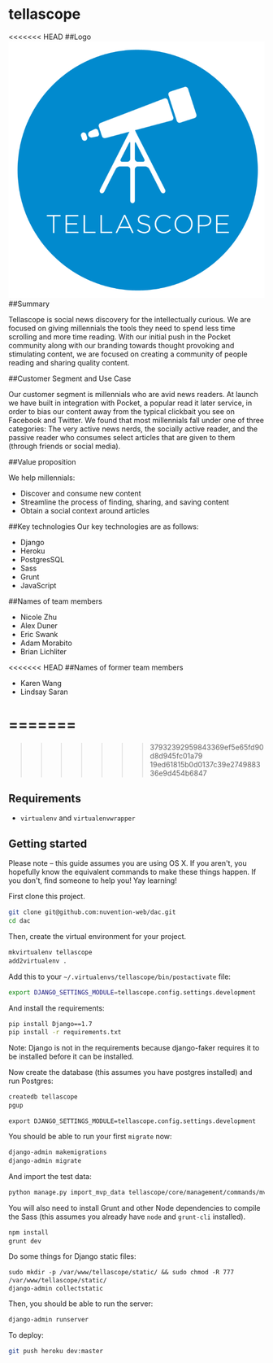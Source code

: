 tellascope
=============
<<<<<<< HEAD
##Logo
![Tellascope](Logos/logo.png)
##Summary
 
Tellascope is social news discovery for the intellectually curious. We are focused on giving millennials the tools they need to spend less time scrolling and more time reading. With our initial push in the Pocket community along with our branding towards thought provoking and stimulating content, we are focused on creating a community of people reading and sharing quality content.
	
##Customer Segment and Use Case

Our customer segment is millennials who are avid news readers. At launch we have built in integration with Pocket, a popular read it later service, in order to bias our content away from the typical clickbait you see on Facebook and Twitter. We found that most millennials fall under one of three categories: The very active news nerds, the socially active reader, and the passive reader who consumes select articles that are given to them (through friends or social media).

##Value proposition

We help millennials:

* Discover and consume new content
* Streamline the process of finding, sharing, and saving content
* Obtain a social context around articles

##Key technologies
Our key technologies are as follows:

* Django
* Heroku
* PostgresSQL
* Sass
* Grunt
* JavaScript

##Names of team members
* Nicole Zhu
* Alex Duner
* Eric Swank
* Adam Morabito
* Brian Lichliter

<<<<<<< HEAD
##Names of former team members
* Karen Wang
* Lindsay Saran

=======
=======
>>>>>>> 37932392959843369ef5e65fd90d8d945fc01a79
>>>>>>> 19ed61815b0d0137c39e274988336e9d454b6847
## Requirements

- `virtualenv` and `virtualenvwrapper`

## Getting started
Please note – this guide assumes you are using OS X. If you aren't, you hopefully know the equivalent commands to make these things happen. If you don't, find someone to help you! Yay learning!

First clone this project.

```bash
git clone git@github.com:nuvention-web/dac.git
cd dac
```

Then, create the virtual environment for your project.

```bash
mkvirtualenv tellascope
add2virtualenv .
```

Add this to your `~/.virtualenvs/tellascope/bin/postactivate` file:
```bash
export DJANGO_SETTINGS_MODULE=tellascope.config.settings.development
```

And install the requirements:

```bash
pip install Django==1.7
pip install -r requirements.txt
```

Note: Django is not in the requirements because django-faker requires it to be installed before it can be installed.

Now create the database (this assumes you have postgres installed) and run Postgres:

```bash
createdb tellascope
pgup
```

```
export DJANGO_SETTINGS_MODULE=tellascope.config.settings.development
```

You should be able to run your first `migrate` now:

```bash
django-admin makemigrations
django-admin migrate
```

And import the test data:

```bash
python manage.py import_mvp_data tellascope/core/management/commands/mvp_data.csv
 ```

You will also need to install Grunt and other Node dependencies to compile the Sass (this assumes you already have `node` and `grunt-cli` installed).

```bash
npm install
grunt dev
```

Do some things for Django static files:
```
sudo mkdir -p /var/www/tellascope/static/ && sudo chmod -R 777 /var/www/tellascope/static/
django-admin collectstatic
```

Then, you should be able to run the server:

```bash
django-admin runserver
```

To deploy:

```bash
git push heroku dev:master
```
